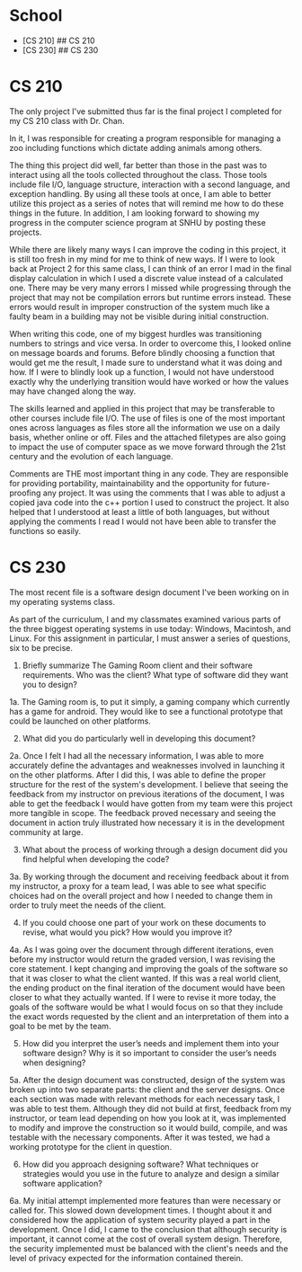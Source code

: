 # School
<!-- toc -->
- [CS 210] ## CS 210
- [CS 230] ## CS 230
<!-- tocstop -->
# CS 210
The only project I've submitted thus far is the final project I completed for my CS 210 class with Dr. Chan.

In it, I was responsible for creating a program responsible for managing a zoo including functions which dictate adding animals among others.

The thing this project did well, far better than those in the past was to interact using all the tools collected throughout the class. 
Those tools include file I/O, language structure, interaction with a second language, and exception handling.
By using all these tools at once, I am able to better utilize this project as a series of notes that will remind me how to do these things in the future.
In addition, I am looking forward to showing my progress in the computer science program at SNHU by posting these projects.

While there are likely many ways I can improve the coding in this project, it is still too fresh in my mind for me to think of new ways. 
If I were to look back at Project 2 for this same class, I can think of an error I mad in the final display calculation in which I used a discrete value instead of a calculated one.
There may be very many errors I missed while progressing through the project that may not be compilation errors but runtime errors instead. 
These errors would result in improper construction of the system much like a faulty beam in a building may not be visible during initial construction.

When writing this code, one of my biggest hurdles was transitioning numbers to strings and vice versa.
In order to overcome this, I looked online on message boards and forums.
Before blindly choosing a function that would get me the result, I made sure to understand what it was doing and how.
If I were to blindly look up a function, I would not have understood exactly why the underlying transition would have worked or how the values may have changed along the way.

The skills learned and applied in this project that may be transferable to other courses include file I/O.
The use of files is one of the most important ones across languages as files store all the information we use on a daily basis, whether online or off.
Files and the attached filetypes are also going to impact the use of computer space as we move forward through the 21st century and the evolution of each language.

Comments are THE most important thing in any code.
They are responsible for providing portability, maintainability and the opportunity for future-proofing any project.
It was using the comments that I was able to adjust a copied java code into the c++ portion I used to construct the project.
It also helped that I understood at least a little of both languages, but without applying the comments I read I would not have been able to transfer the functions so easily.

# CS 230
The most recent file is a software design document I've been working on in my operating systems class. 

As part of the curriculum, I and my classmates examined various parts of the three biggest operating systems in use today: Windows, Macintosh, and Linux.
For this assignment in particular, I must answer a series of questions, six to be precise. 

1. Briefly summarize The Gaming Room client and their software requirements. Who was the client? What type of software did they want you to design?

1a. The Gaming room is, to put it simply, a gaming company which currently has a game for android. They would like to see a functional prototype that could be launched on other platforms. 

2. What did you do particularly well in developing this document?

2a. Once I felt I had all the necessary information, I was able to more accurately define the advantages and weaknesses involved in launching it on the other platforms. After I did this, I was able to define the proper structure for the rest of the system's development. I believe that seeing the feedback from my instructor on previous iterations of the document, I was able to get the feedback I would have gotten from my team were this project more tangible in scope. The feedback proved necessary and seeing the document in action truly illustrated how necessary it is in the development community at large. 

3. What about the process of working through a design document did you find helpful when developing the code?

3a. By working through the document and receiving feedback about it from my instructor, a proxy for a  team lead, I was able to see what specific choices had on the overall project and how I needed to change them in order to truly meet the needs of the client. 

4. If you could choose one part of your work on these documents to revise, what would you pick? How would you improve it?

4a. As I was going over the document through different iterations, even before my instructor would return the graded version, I was revising the core statement. I kept changing and improving the goals of the software so that it was closer to what the client wanted. If this was a real world client, the ending product on the final iteration of the document would have been closer to what they actually wanted. If I were to revise it more today, the goals of the software would be what I would focus on so that they include the exact words requested by the client and an interpretation of them into a goal to be met by the team. 

5. How did you interpret the user’s needs and implement them into your software design? Why is it so important to consider the user’s needs when designing?

5a. After the design document was constructed, design of the system was broken up into two separate parts: the client and the server designs. Once each section was made with relevant methods for each necessary task, I was able to test them. Although they did not build at first, feedback from my instructor, or team lead depending on how you look at it, was implemented to modify and improve the construction so it would build, compile, and was testable with the necessary components. After it was tested, we had a working prototype for the client in question. 

6. How did you approach designing software? What techniques or strategies would you use in the future to analyze and design a similar software application?

6a. My initial attempt implemented more features than were necessary or called for. This slowed down development times. I thought about it and considered how the application of system security played a part in the development. Once I did, I came to the conclusion that although security is important, it cannot come at the cost of overall system design. Therefore, the security implemented must be balanced with the client's needs and the level of privacy expected for the information contained therein. 
